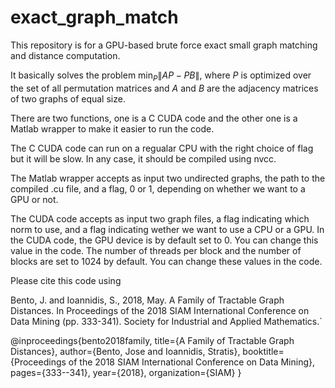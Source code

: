 # exact_graph_match
This repository is for a GPU-based brute force exact small graph matching and distance computation.

It basically solves the problem $\min_{P} \|AP - PB\|$, where $P$ is optimized over the set of all permutation matrices and $A$ and $B$ are the adjacency matrices of two graphs of equal size.


There are two functions, one is a C CUDA code and the other one is a Matlab wrapper to make it easier to run the code.

The C CUDA code can run on a regualar CPU with the right choice of flag but it will be slow. In any case, it should be compiled using nvcc.

The Matlab wrapper accepts as input two undirected graphs, the path to the compiled .cu file, and a flag, 0 or 1, depending on whether we want to a GPU or not. 

The CUDA code accepts as input two graph files, a flag indicating which norm to use, and a flag indicating wether we want to use a CPU or a GPU. In the CUDA code, the GPU device is by default set to 0. You can change this value in the code. The number of threads per block and the number of blocks are set to 1024 by default. You can change these values in the code.

Please cite this code using

Bento, J. and Ioannidis, S., 2018, May. A Family of Tractable Graph Distances. In Proceedings of the 2018 SIAM International Conference on Data Mining (pp. 333-341). Society for Industrial and Applied Mathematics.`

@inproceedings{bento2018family,
  title={A Family of Tractable Graph Distances},
  author={Bento, Jose and Ioannidis, Stratis},
  booktitle={Proceedings of the 2018 SIAM International Conference on Data Mining},
  pages={333--341},
  year={2018},
  organization={SIAM}
}
